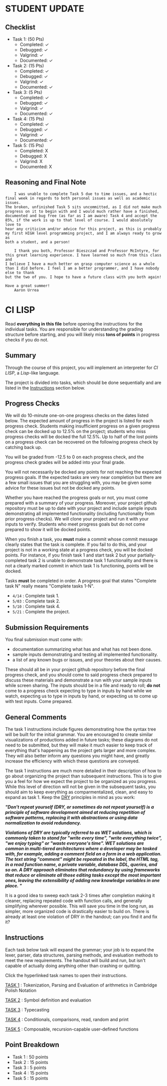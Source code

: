 # STUDENT UPDATE
## Checklist

* Task 1: (50 Pts)
  * Completed:  ✓
  * Debugged:   ✓
  * Valgrind:   ✓
  * Documented: ✓
* Task 2: (15 Pts)
  * Completed:  ✓
  * Debugged:   ✓
  * Valgrind:   ✓
  * Documented: ✓
* Task 3: (5 Pts)
  * Completed:  ✓
  * Debugged:   ✓
  * Valgrind:   ✓
  * Documented: ✓ 
* Task 4: (15 Pts)
  * Completed:  ✓
  * Debugged:   ✓
  * Valgrind:   ✓
  * Documented: ✓
* Task 5: (15 Pts)
  * Completed:  X
  * Debugged:   X
  * Valgrind:   X
  * Documented: X

## Reasoning and Final Note
        I was unable to complete Task 5 due to time issues, and a hectic final week in regards to both personal issues as well as academic issues. 
    The broken, unfinished Task 5 sits uncommitted, as I did not make much progress on it to begin with and I would much rather have a finished, 
    documented and bug free (as far as I am aware) Task 4 and accept the 85%, if the work is up to that level of course. I would absolutely love to 
    hear any criticism and/or advice for this project, as this is probably my first HIGH level programming project, and I am always ready to grow as 
    both a student, and a person!

        I thank you both, Professor Bieszczad and Professor McIntyre, for this great learning experience. I have learned so much from this class and 
    I believe I have a much better on grasp computer science as a whole than I did before. I feel I am a better programmer, and I have nobody else to thank 
    but the two of you. I hope to have a future class with you both again!

    Have a great summer!
        Aaron Urrea

# CI LISP

Read **everything in this file** before opening the instructions for the individual tasks. You are responsible for understanding the grading structure before starting, and you will likely miss **tons of points** in progress checks if you do not.

## Summary

Through the course of this project, you will implement an interpreter for *CI LISP*, a *Lisp*-like language.

The project is divided into tasks, which should be done sequentially and are listed in the [Instructions](#instructions) section below.

## Progress Checks

We will do 10-minute one-on-one progress checks on the  dates listed below. The expected amount of progress in the project is listed for each progress check. Students making insufficient progress on a given progress check can be docked up to 12.5% on the project; students who miss progress checks will be docked the full 12.5%. Up to half of the lost points on a progress check can be recovered on the following progress check by catching back up. 

You will be graded from -12.5 to 0 on each progress check, and the progress check grades will be added into your final grade.

You will not necessarily be docked any points for not reaching the expected progress goals. If the expected tasks are very near completion but there are a few small issues that you are struggling with, you may be given some advice for these issues but not be docked any points.

Whether you have reached the progress goals or not, you must come prepared with a summary of your progress. Moreover, your project github repository must be up to date with your project and include sample inputs demonstrating all implemented functionality (including functionality from prior progress checks). We will clone your project and run it with your inputs to verify. Students who meet progress goals but do not come prepared to show it will be docked points.

When you finish a task, you **must** make a commit whose commit message clearly states that the task is complete. If you fail to do this, and your project is not in a working state at a progress check, you will be docked points. For instance, if you finish task 1 and start task 2 but your partially-completed task 2 is unable to demonstrate task 1 functionality and there is not a clearly marked commit in which task 1 is functioning, points will be docked.

Tasks **must** be completed in order. A progress goal that states "Complete task N" really means "Complete tasks 1-N".

* `4/14` : Complete task 1.
* `5/03` : Complete task 2.
* `5/10` : Complete task 4.
* `5/21` : Complete the project.

## Submission Requirements

You final submission must come with:

* documentation summarizing what has and what has not been done.
* sample inputs demonstrating and testing all implemented functionality.
* a list of any known bugs or issues, and your theories about their causes.

These should all be in your project github repository before the final progress check, and you should come to said progress check prepared to discuss these materials and demonstrate a run with your sample inputs while screen sharing. The inputs should be in a file and ready to roll; **do not** come to a progress check expecting to type in inputs by hand while we watch, expecting us to type in inputs by hand, or expecting us to come up with test inputs. Come prepared.

## General Comments

The task 1 instructions include figures demonstrating how the syntax tree will be built for the initial grammar. You are encouraged to create similar visualizations of productions added in future tasks; these diagrams do not need to be submitted, but they will make it much easier to keep track of everything that's happening as the project gets larger and more complex. They will also better inform any questions you might have, and greatly increase the efficiency with which these questions are conveyed.

The task 1 instructions are much more detailed in their description of how to go about organizing the project than subsequent instructions. This is to give you a feel for how we expect the project to be organized as you progress. While this level of direction will not be given in the subsequent tasks, you should aim to keep everything as comparmentalized, clean, and easy to expand as task 1. Keep the [DRY](https://en.wikipedia.org/wiki/Don%27t_repeat_yourself) principles in mind as you work:

__*"Don't repeat yourself (DRY, or sometimes do not repeat yourself) is a principle of software development aimed at reducing repetition of software patterns, replacing it with abstractions or using data normalization to avoid redundancy.*__

__*Violations of DRY are typically referred to as WET solutions, which is commonly taken to stand for "write every time", "write everything twice", "we enjoy typing" or "waste everyone's time". WET solutions are common in multi-tiered architectures where a developer may be tasked with, for example, adding a comment field on a form in a web application. The text string "comment" might be repeated in the label, the HTML tag, in a read function name, a private variable, database DDL, queries, and so on. A DRY approach eliminates that redundancy by using frameworks that reduce or eliminate all those editing tasks except the most important ones, leaving the extensibility of adding new knowledge variables in one place.
"*__

It is a good idea to sweep each task 2-3 times after completion making it cleaner, replacing repeated code with function calls, and generally simplifying wherever possible. This will save you time in the long run, as simpler, more organized code is drastically easier to build on. There is already at least one violation of DRY in the handout; can you find it and fix it?

## <a name="instructions"></a> Instructions

Each task below task will expand the grammar; your job is to expand the lexer, parser, data structures, parsing methods, and evaluation methods to meet the new requirements. The handout will build and run, but isn't capable of actually doing anything other than crashing or quitting.

Click the hyperlinked task names to open their instructions.

[TASK 1](./instructions/task_1.md) : Tokenization, Parsing and Evaluation of arithmetics in Cambridge Polish Notation

[TASK 2](./instructions/task_2.md) : Symbol definition and evaluation

[TASK 3](./instructions/task_3.md) : Typecasting

[TASK 4](./instructions/task_4.md) : Conditionals, comparisons, read, random and print

[TASK 5](./instructions/task_5.md) : Composable, recursion-capable user-defined functions

## Point Breakdown

* Task 1 : 50 points
* Task 2 : 15 points
* Task 3 : 5 points
* Task 4 : 15 points
* Task 5 : 15 points
